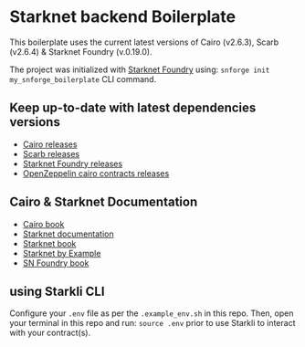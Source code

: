 # Starknet backend Boilerplate

This boilerplate uses the current latest versions of Cairo (v2.6.3), Scarb (v2.6.4) & Starknet Foundry (v.0.19.0).

The project was initialized with [Starknet Foundry](https://github.com/foundry-rs/starknet-foundry) using:
`snforge init my_snforge_boilerplate` CLI command.

## Keep up-to-date with latest dependencies versions

- [Cairo releases](https://github.com/starkware-libs/cairo/releases)
- [Scarb releases](https://github.com/software-mansion/scarb/releases)
- [Starknet Foundry releases](https://github.com/foundry-rs/starknet-foundry/releases)
- [OpenZeppelin cairo contracts releases](https://github.com)

## Cairo & Starknet Documentation

- [Cairo book](https://book.cairo-lang.org/)
- [Starknet documentation](https://docs.starknet.io/documentation/)
- [Starknet book](https://book.starknet.io/)
- [Starknet by Example](https://starknet-by-example.voyager.online/)
- [SN Foundry book](https://foundry-rs.github.io/starknet-foundry/index.html)

## using Starkli CLI

Configure your `.env` file as per the `.example_env.sh` in this repo.
Then, open your terminal in this repo and run: `source .env` prior to use Starkli to interact with your contract(s).
